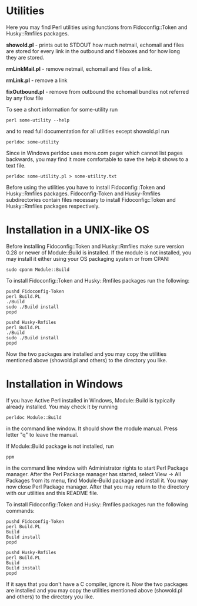 Utilities
=========

Here you may find Perl utilities using functions from Fidoconfig::Token and
Husky::Rmfiles packages.

**showold.pl** - prints out to STDOUT how much netmail, echomail and files
             are stored for every link in the outbound and fileboxes and
             for how long they are stored.

**rmLinkMail.pl** - remove netmail, echomail and files of a link.

**rmLink.pl** - remove a link

**fixOutbound.pl** - remove from outbound the echomail bundles not referred
                 by any flow file

To see a short information for some-utility run

    perl some-utility --help

and to read full documentation for all utilities except showold.pl run

    perldoc some-utility

Since in Windows perldoc uses more.com pager which cannot list pages backwards,
you may find it more comfortable to save the help it shows to a text file.

    perldoc some-utility.pl > some-utility.txt

Before using the utilities you have to install Fidoconfig::Token and 
Husky::Rmfiles packages. Fidoconfig-Token and Husky-Rmfiles subdirectories
contain files necessary to install Fidoconfig::Token and Husky::Rmfiles
packages respectively.

Installation in a UNIX-like OS
==============================

Before installing Fidoconfig::Token and Husky::Rmfiles make sure version 0.28
or newer of Module::Build is installed. If the module is not installed, you may
install it either using your OS packaging system or from CPAN:

    sudo cpanm Module::Build

To install Fidoconfig::Token and Husky::Rmfiles packages run the following:

    pushd Fidoconfig-Token
    perl Build.PL
    ./Build
    sudo ./Build install
    popd

    pushd Husky-Rmfiles
    perl Build.PL
    ./Build
    sudo ./Build install
    popd

Now the two packages are installed and you may copy the utilities mentioned
above (showold.pl and others) to the directory you like.


Installation in Windows
=======================

If you have Active Perl installed in Windows, Module::Build is typically already
installed. You may check it by running

    perldoc Module::Build

in the command line window. It should show the module manual. Press letter "q"
to leave the manual.

If Module::Build package is not installed, run

    ppm

in the command line window with Administrator rights to start Perl Package 
manager. After the Perl Package manager has started, select
View -> All Packages from its menu, find Module-Build package and install it.
You may now close Perl Package manager. After that you may return to the
directory with our utilities and this README file.

To install Fidoconfig::Token and Husky::Rmfiles packages run the following
commands:

    pushd Fidoconfig-Token
    perl Build.PL
    Build
    Build install
    popd

    pushd Husky-Rmfiles
    perl Build.PL
    Build
    Build install
    popd

If it says that you don't have a C compiler, ignore it. Now the two packages
are installed and you may copy the utilities mentioned above (showold.pl and
others) to the directory you like.
